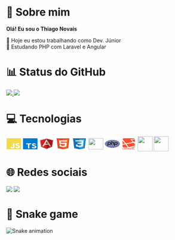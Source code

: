# 💫 Sobre mim
<b>Olá! Eu sou o Thiago Novais</b>

🔭 Hoje eu estou trabalhando como Dev. Júnior<br>
🌱 Estudando PHP com Laravel e Angular<br>

# 📊 Status do GitHub
<div>
  <a href="https://github.com/Zeref28">
    <img height="180em" src="https://github-readme-stats.vercel.app/api?username=Zeref28&show_icons=true&theme=dracula&include_all_commits=true&count_private=true"/>
    <img height="180em" src="https://github-readme-stats.vercel.app/api/top-langs/?username=Zeref28&layout=compact&langs_count=7&theme=dracula"/>
  </a>
</div>

# 💻 Tecnologias
<div style="display: inline_block">
  <img align="center" height="30" width="40" src="https://raw.githubusercontent.com/devicons/devicon/master/icons/javascript/javascript-plain.svg">
  <img align="center" height="30" width="40" src="https://raw.githubusercontent.com/devicons/devicon/master/icons/typescript/typescript-plain.svg">
  <img align="center" height="30" width="40" src="https://raw.githubusercontent.com/devicons/devicon/master/icons/angularjs/angularjs-original.svg">
  <img align="center" height="30" width="40" src="https://raw.githubusercontent.com/devicons/devicon/master/icons/html5/html5-original.svg">
  <img align="center" height="30" width="40" src="https://raw.githubusercontent.com/devicons/devicon/master/icons/css3/css3-original.svg">
  <img align="center" height="30" width="40" src="https://cdn.jsdelivr.net/gh/devicons/devicon/icons/bootstrap/bootstrap-original.svg">
  <img align="center" height="40" width="40" src="https://raw.githubusercontent.com/devicons/devicon/master/icons/php/php-original.svg">
  <img align="center" height="30" width="40" src="https://raw.githubusercontent.com/devicons/devicon/master/icons/laravel/laravel-plain-wordmark.svg">
  <img align="center" height="40" width="40" src="https://cdn.jsdelivr.net/gh/devicons/devicon/icons/mysql/mysql-original-wordmark.svg">
  <img align="center" height="40" width="40" src="https://cdn.jsdelivr.net/gh/devicons/devicon/icons/microsoftsqlserver/microsoftsqlserver-plain-wordmark.svg">
</div>

# 🌐 Redes sociais
<a href = "mailto:thiago.novais2001@gmail.com"><img src="https://img.shields.io/badge/-Gmail-%23333?style=for-the-badge&logo=gmail&logoColor=white" target="_blank"></a>
<a href="https://www.linkedin.com/in/thiago-novais2001/" target="_blank"><img src="https://img.shields.io/badge/-LinkedIn-%230077B5?style=for-the-badge&logo=linkedin&logoColor=white" target="_blank"></a>

# 🐍 Snake game
![Snake animation](https://github.com/zeref28/zeref28/blob/output/github-contribution-grid-snake.svg)
